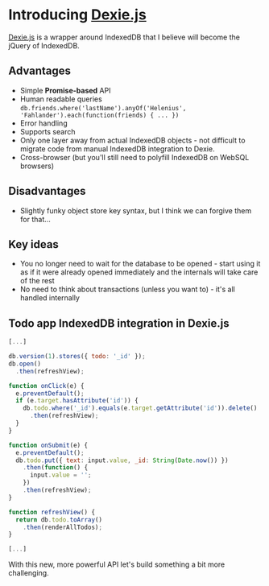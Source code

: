 # Introducing [Dexie.js](https://github.com/dfahlander/Dexie.js)

[Dexie.js](https://github.com/dfahlander/Dexie.js) is a wrapper around IndexedDB that I believe will become the jQuery of IndexedDB.

## Advantages

- Simple **Promise-based** API
- Human readable queries `db.friends.where('lastName').anyOf('Helenius', 'Fahlander').each(function(friends) { ... })`
- Error handling
- Supports search
- Only one layer away from actual IndexedDB objects - not difficult to migrate code from manual IndexedDB integration to Dexie.
- Cross-browser (but you'll still need to polyfill IndexedDB on WebSQL browsers)

## Disadvantages

- Slightly funky object store key syntax, but I think we can forgive them for that...

## Key ideas

- You no longer need to wait for the database to be opened - start using it as if it were already opened immediately and the internals will take care of the rest
- No need to think about transactions (unless you want to) - it's all handled internally

## Todo app IndexedDB integration in Dexie.js

```js
[...]

db.version(1).stores({ todo: '_id' });
db.open()
  .then(refreshView);

function onClick(e) {
  e.preventDefault();
  if (e.target.hasAttribute('id')) {
    db.todo.where('_id').equals(e.target.getAttribute('id')).delete()
      .then(refreshView);
  }
}

function onSubmit(e) {
  e.preventDefault();
  db.todo.put({ text: input.value, _id: String(Date.now()) })
    .then(function() {
      input.value = '';
    })
    .then(refreshView);
}

function refreshView() {
  return db.todo.toArray()
    .then(renderAllTodos);
}

[...]
```

With this new, more powerful API let's build something a bit more challenging.
